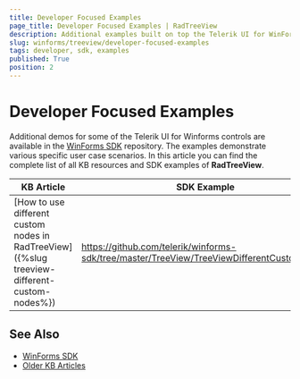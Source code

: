 ```yaml
---
title: Developer Focused Examples
page_title: Developer Focused Examples | RadTreeView
description: Additional examples built on top the Telerik UI for WinForms RadTreeView control.
slug: winforms/treeview/developer-focused-examples
tags: developer, sdk, examples
published: True
position: 2
---
```


# Developer Focused Examples

Additional demos for some of the Telerik UI for Winforms controls are available in the [WinForms SDK](https://github.com/telerik/winforms-sdk) repository. The examples demonstrate various specific user case scenarios. In this article you can find the complete list of all KB resources and SDK examples of **RadTreeView**.

|KB Article|SDK Example|
|------|------|
|[How to use different custom nodes in RadTreeView]({%slug treeview-different-custom-nodes%})|https://github.com/telerik/winforms-sdk/tree/master/TreeView/TreeViewDifferentCustomNodes|
 

## See Also

* [WinForms SDK](https://github.com/telerik/winforms-sdk)
* [Older KB Articles](https://www.telerik.com/support/kb/winforms/gridview)